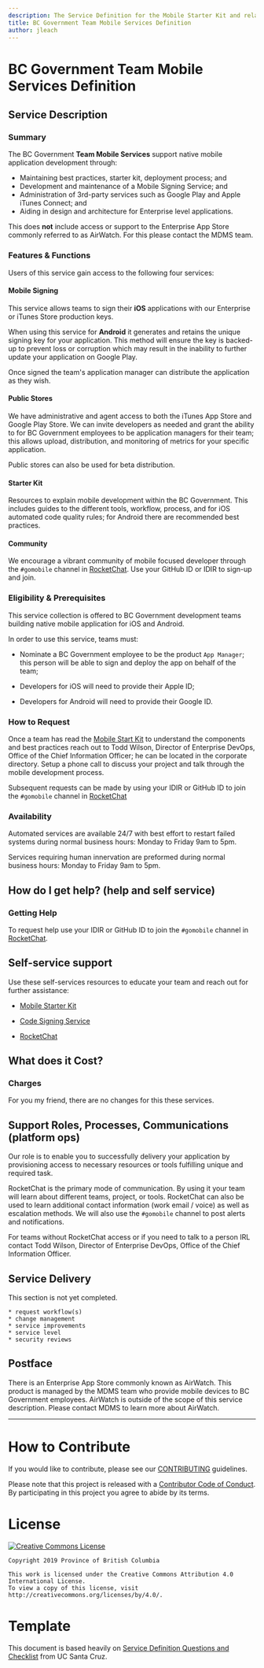 ```yaml
---
description: The Service Definition for the Mobile Starter Kit and related tools.
title: BC Government Team Mobile Services Definition
author: jleach
---
```


# BC Government Team Mobile Services Definition

## Service Description

### Summary

The BC Government **Team Mobile Services** support native mobile application development through:

- Maintaining best practices, starter kit, deployment process; and
- Development and maintenance of a Mobile Signing Service; and
- Administration of 3rd-party services such as Google Play and Apple iTunes Connect; and
- Aiding in design and architecture for Enterprise level applications.

This does **not** include access or support to the Enterprise App Store commonly referred to as AirWatch. For this please contact the MDMS team.

### Features & Functions

Users of this service gain access to the following four services:

#### Mobile Signing

This service allows teams to sign their **iOS** applications with our Enterprise or iTunes Store production keys.

When using this service for **Android** it generates and retains the unique signing key for your application. This method will ensure the key is backed-up to prevent loss or corruption which may result in the inability to further update your application on Google Play.

 Once signed the team's application manager can distribute the application as they wish.

#### Public Stores

We have administrative and agent access to both the iTunes App Store and Google Play Store. We can invite developers as needed and grant the ability to for BC Government employees to be application managers for their team; this allows upload, distribution, and monitoring of metrics for your specific application.

Public stores can also be used for beta distribution.

#### Starter Kit

Resources to explain mobile development within the BC Government. This includes guides to the different tools, workflow, process, and for iOS automated code quality rules; for Android there are recommended best practices.

#### Community

We encourage a vibrant community of mobile focused developer through the `#gomobile` channel in [RocketChat](https://reggie.pathfinder.gov.bc.ca/?intention=LOGIN#error=login_required). Use your GitHub ID or IDIR to sign-up and join.


### Eligibility & Prerequisites

This service collection is offered to BC Government development teams building native mobile application for iOS and Android.

In order to use this service, teams must:

* Nominate a BC Government employee to be the product `App Manager`; this person will be able to sign and deploy the app on behalf of the team;

* Developers for iOS will need to provide their Apple ID;

* Developers for Android will need to provide their Google ID.

### How to Request

Once a team has read the [Mobile Start Kit](./README.md) to understand the components and best practices reach out to Todd Wilson, Director of Enterprise DevOps, Office of the Chief Information Officer; he can be located in the corporate directory. Setup a phone call to discuss your project and talk through the mobile development process. 

Subsequent requests can be made by using your IDIR or GitHub ID to join the `#gomobile` channel in [RocketChat](https://reggie.pathfinder.gov.bc.ca/?intention=LOGIN#error=login_required)

### Availability 

Automated services are available 24/7 with best effort to restart failed systems during normal business hours: Monday to Friday 9am to 5pm.

Services requiring human innervation are preformed during normal business hours: Monday to Friday 9am to 5pm.


## How do I get help? (help and self service)

### Getting Help

To request help use your IDIR or GitHub ID to join the `#gomobile` channel in [RocketChat](https://reggie.pathfinder.gov.bc.ca/?intention=LOGIN#error=login_required).

## Self-service support

Use these self-services resources to educate your team and reach out for further assistance:

* [Mobile Starter Kit](https://github.com/bcgov/mobile-starter-kit)

* [Code Signing Service](https://signing-web-devhub-prod.pathfinder.gov.bc.ca/)

* [RocketChat](https://reggie.pathfinder.gov.bc.ca/?intention=LOGIN#error=login_required)


## What does it Cost?

### Charges

For you my friend, there are no changes for this these services. 

## Support Roles, Processes, Communications (platform ops)

Our role is to enable you to successfully delivery your application by provisioning access to necessary resources or tools fulfilling unique and required task.

RocketChat is the primary mode of communication. By using it your team will learn about different teams, project, or tools. RocketChat can also be used to learn additional contact information (work email / voice) as well as escalation methods. We will also use the `#gomobile` channel to post alerts and notifications.

For teams without RocketChat access or if you need to talk to a person IRL contact Todd Wilson, Director of Enterprise DevOps, Office of the Chief Information Officer.


## Service Delivery

This section is not yet completed.

```
* request workflow(s)
* change management
* service improvements
* service level
* security reviews
```

## Postface

There is an Enterprise App Store commonly known as AirWatch. This product is managed by the MDMS team who provide mobile devices to BC Government employees. AirWatch is outside of the scope of this service description. Please contact MDMS to learn more about AirWatch.


---

# How to Contribute

If you would like to contribute, please see our [CONTRIBUTING](CONTRIBUTING.md) guidelines.

Please note that this project is released with a [Contributor Code of Conduct](CODE_OF_CONDUCT.md). By participating in this project you agree to abide by its terms.

# License

[![Creative Commons License](https://i.creativecommons.org/l/by/4.0/88x31.png)](http://creativecommons.org/licenses/by/4.0/)

```
Copyright 2019 Province of British Columbia

This work is licensed under the Creative Commons Attribution 4.0 International License.
To view a copy of this license, visit http://creativecommons.org/licenses/by/4.0/.
```

# Template

This document is based heavily on [Service Definition Questions and Checklist](https://its.ucsc.edu/itsm/checklist.html) from UC Santa Cruz.
